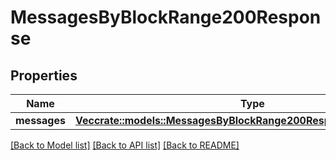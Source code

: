 # MessagesByBlockRange200Response

## Properties

Name | Type | Description | Notes
------------ | ------------- | ------------- | -------------
**messages** | [**Vec<crate::models::MessagesByBlockRange200ResponseMessagesInner>**](messagesByBlockRange_200_response_messages_inner.md) |  | 

[[Back to Model list]](../README.md#documentation-for-models) [[Back to API list]](../README.md#documentation-for-api-endpoints) [[Back to README]](../README.md)


